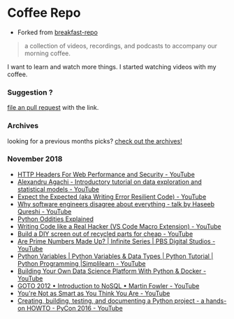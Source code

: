 # Coffee Repo #

* Forked from [breakfast-repo](https://github.com/ashleygwilliams/breakfast-repo)

> a collection of videos, recordings, and podcasts to accompany our morning coffee.

I want to learn and watch more things. I started watching videos with my coffee.

### Suggestion ?

[file an pull request](https://github.com/christopher-burke/coffee-repo/pulls) with the link.

### Archives

looking for a previous months picks? [check out the archives!](https://github.com/christopher-burke/coffee-repo/tree/coffee-repo/archives/)

### November 2018

* [HTTP Headers For Web Performance and Security - YouTube](https://youtu.be/bDibI-dbZ8w)
* [Alexandru Agachi - Introductory tutorial on data exploration and statistical models - YouTube](https://youtu.be/arhdVDsPLVI)
* [Expect the Expected (aka Writing Error Resilient Code) - YouTube](https://youtu.be/lvUngaI3fWQ)
* [Why software engineers disagree about everything - talk by Haseeb Qureshi - YouTube](https://youtu.be/gxDa4xTvpo0)
* [Python Oddities Explained](https://www.youtube.com/watch?v=NZyNOPbMSwQ)
* [Writing Code like a Real Hacker (VS Code Macro Extension) - YouTube](https://youtu.be/rO8-cgtkZSw)
* [Build a DIY screen out of recycled parts for cheap - YouTube](https://youtu.be/CfirQC99xPc)
* [Are Prime Numbers Made Up? | Infinite Series | PBS Digital Studios - YouTube](https://youtu.be/XnEqfTjp66A)
* [Python Variables | Python Variables & Data Types | Python Tutorial | Python Programming |Simplilearn - YouTube](https://youtu.be/syH5OneJb-U)
* [Building Your Own Data Science Platform With Python & Docker - YouTube](https://youtu.be/NC2wXYHBrL0)
* [GOTO 2012 • Introduction to NoSQL • Martin Fowler - YouTube](https://youtu.be/qI_g07C_Q5I)
* [You're Not as Smart as You Think You Are - YouTube](https://youtu.be/rtyYBi7h3nc)
* [Creating, building, testing, and documenting a Python project - a hands-on HOWTO - PyCon 2016 - YouTube](https://youtu.be/SUt3wT43AeM)
